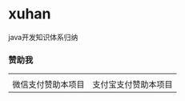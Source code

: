 # xuhan
java开发知识体系归纳

### 赞助我

<table>
  <tr>
    <td>
    <img src="https://images-lz.oss-cn-hangzhou.aliyuncs.com/github-xuhan/xuhanwx.jpg"  alt=""/>
    </td>
    <td><img src="https://images-lz.oss-cn-hangzhou.aliyuncs.com/github-xuhan/xuhanwx.jpg"  alt=""/>
    </td>
  </tr>
  <tr >
    <td color="red"><text font-color="red">微信支付赞助本项目</text></td>
    <td style="align-text:center">支付宝支付赞助本项目</td>
  </tr>
</table>
